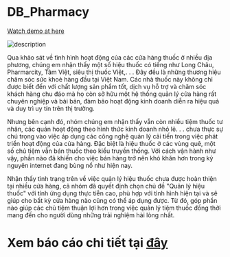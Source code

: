 # DB_Pharmacy

[Watch demo at here](https://www.youtube.com/watch?v=E2MmFeIvt7U)


![description](https://phanmemquanlyphongkham.net/wp-content/uploads/2020/12/phan-mem-nha-thuoc-2.jpg)

Qua khảo sát về tình hình hoạt động của các cửa hàng thuốc ở nhiều địa phương,
chúng em nhận thấy một số hiệu thuốc có tiếng như Long Châu, Pharmarcity,
Tâm Việt, siêu thị thuốc Việt,. . . Đây đều là những thương hiệu chăm sóc sức
khoẻ hàng đầu tại Việt Nam. Các nhà thuốc này không chỉ được biết đến với chất
lượng sản phẩm tốt, dịch vụ hỗ trợ và chăm sóc khách hàng chu đáo mà họ còn sở
hữu một hệ thống quản lý cửa hàng rất chuyên nghiệp và bài bản, đảm bảo hoạt
động kinh doanh diễn ra hiệu quả và duy trì uy tín trên thị trường.

Nhưng bên cạnh đó, nhóm chúng em nhận thấy vẫn còn nhiều tiệm thuốc tư nhân,
các quán hoạt động theo hình thức kinh doanh nhỏ lẻ. . . chưa thực sự chú trọng
vào việc áp dụng các công nghệ quản lý cải tiến trong việc phát triển hoạt động
của cửa hàng. Đặc biệt là hiệu thuốc ở các vùng quê, một số chủ tiệm vẫn bán
thuốc theo kiểu truyền thống. Với cách vận hành như vậy, phần nào đã khiến cho
việc bán hàng trở nên khó khăn hơn trong kỷ nguyên internet đang bùng nổ như
hiện nay.

Nhận thấy tình trạng trên về việc quản lý hiệu thuốc chưa được hoàn thiện tại
nhiều cửa hàng, cả nhóm đã quyết định chọn chủ đề "Quản lý hiệu thuốc" với
tính ứng dụng thực tiễn cao, phù hợp với tình hình hiện tại và sẽ giúp cho bất kỳ
cửa hàng nào cũng có thể áp dụng được. Từ đó, góp phần nào giúp các chủ tiệm
thuận lợi hơn trong việc quản lý tiệm thuốc đồng thời mang đến cho người dùng
những trải nghiệm hài lòng nhất.

# Xem báo cáo chi tiết tại [đây](https://github.com/huyvu15/DB_Pharmacy/blob/main/b%C3%A1o%20c%C3%A1o.pdf)